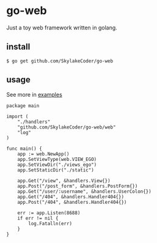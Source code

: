 # go-web
Just a toy web framework written in golang.

## install
```
$ go get github.com/SkylakeCoder/go-web
```

## usage
See more in [examples](https://github.com/SkylakeCoder/go-web/tree/master/examples/hello)
```
package main

import (
	"./handlers"
	"github.com/SkylakeCoder/go-web/web"
	"log"
)

func main() {
	app := web.NewApp()
	app.SetViewType(web.VIEW_EGO)
	app.SetViewDir("./views_ego")
	app.SetStaticDir("./static")

	app.Get("/view", &handlers.View{})
	app.Post("/post_form", &handlers.PostForm{})
	app.Get("/user/:username", &handlers.UserColon{})
	app.Get("/404", &handlers.Handler404{})
	app.Post("/404", &handlers.Handler404{})

	err := app.Listen(8688)
	if err != nil {
		log.Fatalln(err)
	}
}

```

